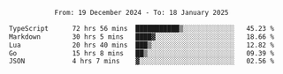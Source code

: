 <div align="center">
<p style="text-align: center;">
<!--START_SECTION:waka-->

```txt
From: 19 December 2024 - To: 18 January 2025

TypeScript      72 hrs 56 mins  ███████████▒░░░░░░░░░░░░░   45.23 %
Markdown        30 hrs 5 mins   ████▓░░░░░░░░░░░░░░░░░░░░   18.66 %
Lua             20 hrs 40 mins  ███▒░░░░░░░░░░░░░░░░░░░░░   12.82 %
Go              15 hrs 8 mins   ██▒░░░░░░░░░░░░░░░░░░░░░░   09.39 %
JSON            4 hrs 7 mins    ▓░░░░░░░░░░░░░░░░░░░░░░░░   02.56 %
```

<!--END_SECTION:waka-->
</p>
</div>
